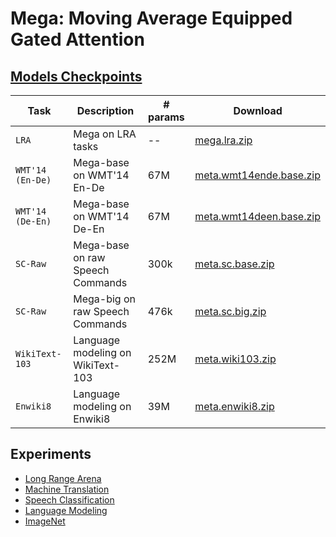 # Mega: Moving Average Equipped Gated Attention



## [Models Checkpoints](https://drive.google.com/drive/folders/1er9ZyeXHmvHPk_lvLExlx25yuHt_ok3l?usp=sharing)
Task | Description | # params | Download
---|---|---|---
`LRA` | Mega on LRA tasks | -- | [mega.lra.zip](https://drive.google.com/file/d/16waj3AslaTHuCxokXJFFuRwygi8P9Wd4/view?usp=sharing)
`WMT'14 (En-De)` | Mega-base on WMT'14 En-De | 67M | [meta.wmt14ende.base.zip]()
`WMT'14 (De-En)` | Mega-base on WMT'14 De-En | 67M | [meta.wmt14deen.base.zip]()
`SC-Raw` | Mega-base on raw Speech Commands | 300k | [meta.sc.base.zip](https://drive.google.com/file/d/1NANfdH_iBnliPfAwLlrc-B3_sJe_bM2V/view?usp=sharing)
`SC-Raw` | Mega-big on raw Speech Commands | 476k | [meta.sc.big.zip](https://drive.google.com/file/d/1NANfdH_iBnliPfAwLlrc-B3_sJe_bM2V/view?usp=sharing)
`WikiText-103` | Language modeling on WikiText-103 | 252M |[meta.wiki103.zip]()
`Enwiki8` | Language modeling on Enwiki8 | 39M | [meta.enwiki8.zip]()


## Experiments

- [Long Range Arena](README.lra.md)
- [Machine Translation](README.mt.md)
- [Speech Classification](README.sc.md)
- [Language Modeling](README.lm.md)
- [ImageNet](https://github.com/shawnkx/mega_vit)


